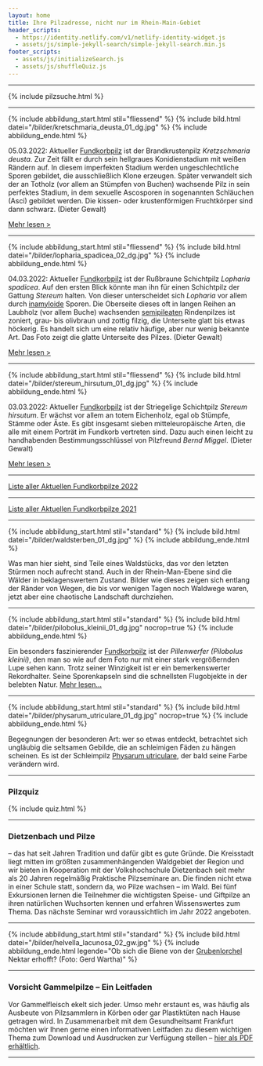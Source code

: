 ```yaml
---
layout: home
title: Ihre Pilzadresse, nicht nur im Rhein-Main-Gebiet
header_scripts:
  - https://identity.netlify.com/v1/netlify-identity-widget.js
  - assets/js/simple-jekyll-search/simple-jekyll-search.min.js
footer_scripts:
  - assets/js/initializeSearch.js
  - assets/js/shuffleQuiz.js
---
```

- - -

{% include pilzsuche.html %}

- - -

{% include abbildung_start.html stil="fliessend" %}
{% include bild.html datei="/bilder/kretschmaria_deusta_01_dg.jpg" %}
{% include abbildung_ende.html %}

05.03.2022: Aktueller [Fundkorbpilz](AA "Glossar") ist der Brandkrustenpilz *Kretzschmaria deusta*. Zur Zeit fällt er durch sein hellgraues Konidienstadium mit weißen Rändern auf. In diesem imperfekten Stadium werden ungeschlechtliche Sporen gebildet, die ausschließlich Klone erzeugen. Später verwandelt sich der an Totholz (vor allem an Stümpfen von Buchen) wachsende Pilz in sein perfektes Stadium, in dem sexuelle Ascosporen in sogenannten Schläuchen (Asci) gebildet werden. Die kissen- oder krustenförmigen Fruchtkörper sind dann schwarz.  (Dieter Gewalt)

[Mehr lesen >](/pilze/kretzschmaria-deusta-brandkrustenpilz)

<div style="clear:  both"></div>

- - -

{% include abbildung_start.html stil="fliessend" %}
{% include bild.html datei="/bilder/lopharia_spadicea_02_dg.jpg" %}
{% include abbildung_ende.html %}

04.03.2022: Aktueller [Fundkorbpilz](AA "Glossar") ist der Rußbraune Schichtpilz *Lopharia spadicea*. Auf den ersten Blick könnte man ihn für einen Schichtpilz der Gattung *Stereum* halten. Von dieser unterscheidet sich *Lopharia* vor allem durch [inamyloide](inamyloid "Glossar") Sporen. Die Oberseite dieses oft in langen Reihen an Laubholz (vor allem Buche) wachsenden [semipileaten](semipileat "Glossar") Rindenpilzes ist zoniert, grau- bis olivbraun und zottig filzig, die Unterseite glatt bis etwas höckerig. Es handelt sich um eine relativ häufige, aber nur wenig bekannte Art. Das Foto zeigt die glatte Unterseite des Pilzes. (Dieter Gewalt)

[Mehr lesen >](/pilze/lopharia-spadicea-rußbrauner-schichtpilz)

<div style="clear:  both"></div>

- - -

{% include abbildung_start.html stil="fliessend" %}
{% include bild.html datei="/bilder/stereum_hirsutum_01_dg.jpg" %}
{% include abbildung_ende.html %}

03.03.2022: Aktueller [Fundkorbpilz](AA "Glossar") ist der Striegelige Schichtpilz *Stereum hirsutum*. Er wächst vor allem an totem Eichenholz, egal ob Stümpfe, Stämme oder Äste. Es gibt insgesamt sieben mitteleuropäische Arten, die alle mit einem Porträt im Fundkorb vertreten sind. Dazu auch einen leicht zu handhabenden Bestimmungsschlüssel von Pilzfreund *Bernd Miggel*. (Dieter Gewalt)

[Mehr lesen >](/pilze/stereum-hirsutum-striegeliger-schichtpilz)

<div style="clear:  both"></div>

- - -

[Liste aller Aktuellen Fundkorbpilze 2022](/artikel/liste-aller-aktuellen-fundkorbpilze-2022.html)

- - -

[Liste aller Aktuellen Fundkorbpilze 2021](/artikel/liste-aller-aktuellen-fundkorbpilze-2021.html)

- - -

{% include abbildung_start.html stil="standard" %}
{% include bild.html datei="/bilder/waldsterben_01_dg.jpg" %}
{% include abbildung_ende.html %}

Was man hier sieht, sind Teile eines Waldstücks, das vor den letzten Stürmen noch aufrecht stand. Auch in der Rhein-Man-Ebene sind die Wälder in beklagenswertem Zustand. Bilder wie dieses zeigen sich entlang der Ränder von Wegen, die bis vor wenigen Tagen noch Waldwege waren, jetzt aber eine chaotische Landschaft durchziehen.

- - -

{% include abbildung_start.html stil="standard" %}
{% include bild.html datei="/bilder/pilobolus_kleinii_01_dg.jpg" nocrop=true %}
{% include abbildung_ende.html %}

Ein besonders faszinierender [Fundkorbpilz](AA "Glossar-") ist der *Pillenwerfer (Pilobolus kleinii)*, den man so wie auf dem Foto nur mit einer stark vergrößernden Lupe sehen kann. Trotz seiner Winzigkeit ist er ein bemerkenswerter Rekordhalter. Seine Sporenkapseln sind die schnellsten Flugobjekte in der belebten Natur. [Mehr lesen...](/pilze/pilobolus-kleinii-pillenwerfer)

- - -

{% include abbildung_start.html stil="standard" %}
{% include bild.html datei="/bilder/physarum_utriculare_01_dg.jpg" nocrop=true %}
{% include abbildung_ende.html %}

Begegnungen der besonderen Art: wer so etwas entdeckt, betrachtet sich ungläubig die seltsamen Gebilde, die an schleimigen Fäden zu hängen scheinen. Es ist der Schleimpilz [Physarum utriculare](/pilze/physarum-utriculare-fadenfruchtschleimpilz), der bald seine Farbe verändern wird.

- - -

### Pilzquiz

{% include quiz.html %}

- - -

### Dietzenbach und Pilze

– das hat seit Jahren Tradition und dafür gibt es gute Gründe. Die Kreisstadt liegt mitten im größten zusammenhängenden Waldgebiet der Region und wir bieten in Kooperation mit der Volkshochschule Dietzenbach seit mehr als 20 Jahren regelmäßig Praktische Pilzseminare an. Die finden nicht etwa in einer Schule statt, sondern da, wo Pilze wachsen – im Wald. Bei fünf Exkursionen lernen die Teilnehmer die wichtigsten Speise- und Giftpilze an ihren natürlichen Wuchsorten kennen und erfahren Wissenswertes zum Thema. Das nächste Seminar wrd voraussichtlich im Jahr 2022 angeboten.  

- - -

{% include abbildung_start.html stil="standard" %}
{% include bild.html datei="/bilder/helvella_lacunosa_02_gw.jpg" %}
{% include abbildung_ende.html legende="Ob sich die Biene von der <a href='/pilze/helvella-lacunosa-grubenlorchel'>Grubenlorchel</a> Nektar erhofft?  (Foto: Gerd Wartha)" %}

- - -

### Vorsicht Gammelpilze – Ein Leitfaden

Vor Gammelfleisch ekelt sich jeder. Umso mehr erstaunt es, was häufig als Ausbeute von Pilzsammlern in Körben oder gar Plastiktüten nach Hause getragen wird. In Zusammenarbeit mit dem Gesundheitsamt Frankfurt möchten wir Ihnen gerne einen informativen Leitfaden zu diesem wichtigen Thema zum Download und Ausdrucken zur Verfügung stellen – [hier als PDF erhältlich](/assets/docs/Fundkorb.de-Gammelpilze.pdf).

- - -